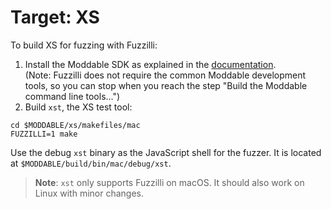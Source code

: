 # Target: XS

To build XS for fuzzing with Fuzzilli:

1. Install the Moddable SDK as explained in the [documentation](https://github.com/Moddable-OpenSource/moddable/blob/public/documentation/Moddable%20SDK%20-%20Getting%20Started.md#macos).<br>
(Note: Fuzzilli does not require the common Moddable development tools, so you can stop when you reach the step "Build the Moddable command line tools...")
2. Build `xst`, the XS test tool:

```console
cd $MODDABLE/xs/makefiles/mac
FUZZILLI=1 make
```

Use the debug `xst` binary as the JavaScript shell for the fuzzer. It is located at `$MODDABLE/build/bin/mac/debug/xst`.

> **Note**: `xst` only supports Fuzzilli on macOS. It should also work on Linux with minor changes.
